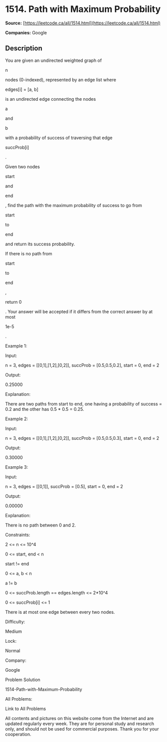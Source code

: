# 1514. Path with Maximum Probability

**Source:** [https://leetcode.ca/all/1514.html](https://leetcode.ca/all/1514.html)

**Companies:** Google

## Description

You are given an undirected weighted graph of

n

nodes (0-indexed),
            represented by an edge list where

edges[i] = [a, b]

is an
            undirected edge connecting the nodes

a

and

b

with
            a probability of success of traversing that edge

succProb[i]

.

Given two nodes

start

and

end

, find the path
            with the maximum probability of success to go from

start

to

end

and
            return its success probability.

If there is no path from

start

to

end

,

return 0

.
            Your answer will be accepted if it differs from the correct answer by at most

1e-5

.

Example 1:

Input:

n = 3, edges = [[0,1],[1,2],[0,2]], succProb = [0.5,0.5,0.2], start = 0, end = 2

Output:

0.25000

Explanation:

There are two paths from start to end, one having a probability of success = 0.2 and the other has 0.5 * 0.5 = 0.25.

Example 2:

Input:

n = 3, edges = [[0,1],[1,2],[0,2]], succProb = [0.5,0.5,0.3], start = 0, end = 2

Output:

0.30000

Example 3:

Input:

n = 3, edges = [[0,1]], succProb = [0.5], start = 0, end = 2

Output:

0.00000

Explanation:

There is no path between 0 and 2.

Constraints:

2 <= n <= 10^4

0 <= start, end < n

start != end

0 <= a, b < n

a != b

0 <= succProb.length == edges.length <= 2*10^4

0 <= succProb[i] <= 1

There is at most one edge between every two nodes.

Difficulty:

Medium

Lock:

Normal

Company:

Google

Problem Solution

1514-Path-with-Maximum-Probability

All Problems:

Link to All Problems

All contents and pictures on this website come from the Internet and are updated regularly every week. They are for personal study and research only, and should not be used for commercial purposes. Thank you for your cooperation.

